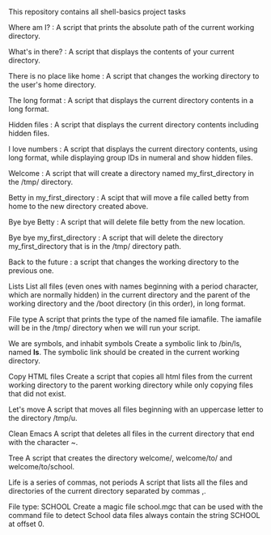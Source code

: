 This repository contains all shell-basics project tasks


Where am I? : A script that prints the absolute path of the current working directory.

What's in there? : A script that displays the contents of your current directory.

There is no place like home : A script that changes the working directory to the user's home directory.

The long format : A script that displays the current directory contents in a long format.

Hidden files : A script that displays the current directory contents including hidden files.

I love numbers : A script that displays the current directory contents, using long format, while displaying group IDs in numeral and show hidden files.

Welcome  : A script that will create a directory named my_first_directory  in the /tmp/ directory.

Betty in my_first_directory  : A scipt that will move a file called betty from home to the new directory created above.

Bye bye Betty : A script that will delete file betty from the new location.

Bye bye my_first_directory  : A script that will delete the directory my_first_directory  that is in the /tmp/ directory path.

Back to the future :  a script that changes the working directory to the previous one.

Lists List all files (even ones with names beginning with a period character, which are normally hidden) in the current directory and the parent of the working directory and the /boot directory (in this order), in long format.

File type A script that prints the type of the named file iamafile. The iamafile will be in the /tmp/ directory when we will run your script.

We are symbols, and inhabit symbols Create a symbolic link to /bin/ls, named __ls__. The symbolic link should be created in the current working directory.

Copy HTML files Create a script that copies all html files from the current working directory to the parent working directory while only copying files that did not exist.

Let's move A script that moves all files beginning with an uppercase letter to the directory /tmp/u.

Clean Emacs A script that deletes all files in the current directory that end with the character ~.

Tree A script that creates the directory welcome/, welcome/to/ and welcome/to/school.

Life is a series of commas, not periods A script that lists all the files and directories of the current directory separated by commas ,.

File type: SCHOOL Create a magic file school.mgc that can be used with the command file to detect School data files always contain the string SCHOOL at offset 0.

